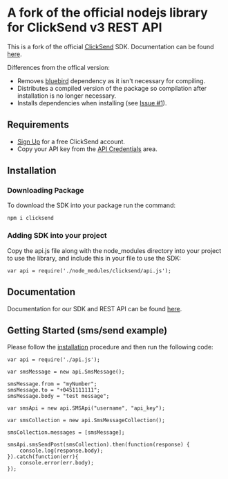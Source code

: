 # A fork of the official nodejs library for ClickSend v3 REST API

This is a fork of the official [ClickSend](https://clicksend.com) SDK. Documentation can be found [here](https://developers.clicksend.com/docs/rest/v3/?nodejs#introduction).

Differences from the offical version:
* Removes [bluebird](https://github.com/petkaantonov/bluebird) dependency as it isn't necessary for compiling.
* Distributes a compiled version of the package so compilation after installation is no longer necessary.
* Installs dependencies when installing (see [Issue #1](https://github.com/ClickSend/clicksend-nodejs/issues/1)).

## Requirements
  
- [Sign Up](https://www.clicksend.com/signup) for a free ClickSend account.
- Copy your API key from the [API Credentials](https://dashboard.clicksend.com/#/account/subaccount) area.

## Installation

### Downloading Package

To download the SDK into your package run the command:

```shell
npm i clicksend
```

### Adding SDK into your project

Copy the api.js file along with the node_modules directory into your project to use the library, and include this in your file to use the SDK:

```shell
var api = require('./node_modules/clicksend/api.js');
```

## Documentation

Documentation for our SDK and REST API can be found [here](https://developers.clicksend.com/docs/rest/v3/?nodejs#introduction).

## Getting Started (sms/send example)

Please follow the [installation](#installation) procedure and then run the following code:
```nodejs
var api = require('./api.js');

var smsMessage = new api.SmsMessage();

smsMessage.from = "myNumber";
smsMessage.to = "+0451111111";
smsMessage.body = "test message";

var smsApi = new api.SMSApi("username", "api_key");

var smsCollection = new api.SmsMessageCollection();

smsCollection.messages = [smsMessage];

smsApi.smsSendPost(smsCollection).then(function(response) {
	console.log(response.body);
}).catch(function(err){
	console.error(err.body);
});

```

